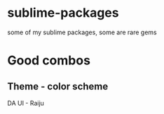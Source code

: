 # sublime-packages
some of my sublime packages, some are rare gems

# Good combos
Theme - color scheme
--------------------
DA UI - Raiju 
